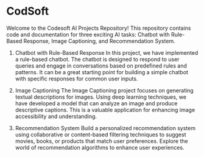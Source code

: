 # CodSoft
Welcome to the Codesoft AI Projects Repository! This repository contains code and documentation for three exciting AI tasks: Chatbot with Rule-Based Response, Image Captioning, and Recommendation System.

1. Chatbot with Rule-Based Response
In this project, we have implemented a rule-based chatbot. The chatbot is designed to respond to user queries and engage in conversations based on predefined rules and patterns. It can be a great starting point for building a simple chatbot with specific responses for common user inputs.

2. Image Captioning
The Image Captioning project focuses on generating textual descriptions for images. Using deep learning techniques, we have developed a model that can analyze an image and produce descriptive captions. This is a valuable application for enhancing image accessibility and understanding.
3. Recommendation System
Build a personalized recommendation system using collaborative or content-based filtering techniques to suggest movies, books, or products that match user preferences. Explore the world of recommendation algorithms to enhance user experiences.
